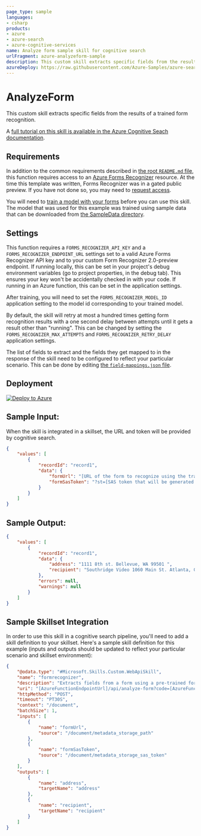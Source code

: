 ```yaml
---
page_type: sample
languages:
- csharp
products:
- azure
- azure-search
- azure-cognitive-services
name: Analyze form sample skill for cognitive search
urlFragment: azure-analyzeform-sample
description: This custom skill extracts specific fields from the results of a trained form recognition.
azureDeploy: https://raw.githubusercontent.com/Azure-Samples/azure-search-power-skills/master/Vision/AnalyzeForm/azuredeploy.json
---
```


# AnalyzeForm

This custom skill extracts specific fields from the results of a trained form recognition.

A [full tutorial on this skill is available in the Azure Cognitive Seach documentation](https://docs.microsoft.com/en-us/azure/search/cognitive-search-custom-skill-form).

## Requirements

In addition to the common requirements described in [the root `README.md` file](../../README.md), this function requires access to an [Azure Forms Recognizer](https://azure.microsoft.com/en-us/services/cognitive-services/form-recognizer/) resource. At the time this template was written, Forms Recognizer was in a gated public preview. If you have not done so, you may need to [request access](https://aka.ms/FormRecognizerRequestAccess).

You will need to [train a model with your forms](https://docs.microsoft.com/en-us/azure/cognitive-services/form-recognizer/quickstarts/curl-train-extract) before you can use this skill. The model that was used for this example was trained using sample data that can be downloaded from [the SampleData directory](https://github.com/Azure-Samples/azure-search-power-skills/tree/master/SampleData).

## Settings

This function requires a `FORMS_RECOGNIZER_API_KEY` and a `FORMS_RECOGNIZER_ENDPOINT_URL` settings set to a valid Azure Forms Recognizer API key and to your custom Form Recognizer 2.0-preview endpoint.
If running locally, this can be set in your project's debug environment variables (go to project properties, in the debug tab). This ensures your key won't be accidentally checked in with your code.
If running in an Azure function, this can be set in the application settings.

After training, you will need to set the `FORMS_RECOGNIZER_MODEL_ID` application setting to the model id corresponding to your trained model.

By default, the skill will retry at most a hundred times getting form recognition results with a one second delay between attempts until it gets a result other than "running".
This can be changed by setting the `FORMS_RECOGNIZER_MAX_ATTEMPTS` and `FORMS_RECOGNIZER_RETRY_DELAY` application settings.

The list of fields to extract and the fields they get mapped to in the response of the skill need to be configured to reflect your particular scenario. This can be done by editing [the `field-mappings.json` file](https://github.com/Azure-Samples/azure-search-power-skills/blob/master/Vision/AnalyzeForm/field-mappings.json).

## Deployment

[![Deploy to Azure](https://azuredeploy.net/deploybutton.svg)](https://portal.azure.com/#create/Microsoft.Template/uri/https%3A%2F%2Fraw.githubusercontent.com%2FAzure-Samples%2Fazure-search-power-skills%2Fmaster%2FVision%2FAnalyzeForm%2Fazuredeploy.json)

## Sample Input:

When the skill is integrated in a skillset, the URL and token will be provided by cognitive search.

```json
{
    "values": [
        {
            "recordId": "record1",
            "data": { 
                "formUrl": "[URL of the form to recognize using the trained model]",
                "formSasToken": "?st=[SAS token that will be generated by Cognitive Search]"
            }
        }
    ]
}
```

## Sample Output:

```json
{
    "values": [
        {
            "recordId": "record1",
            "data": {
                "address": "1111 8th st. Bellevue, WA 99501 ",
                "recipient": "Southridge Video 1060 Main St. Atlanta, GA 65024 "
            },
            "errors": null,
            "warnings": null
        }
    ]
}
```

## Sample Skillset Integration

In order to use this skill in a cognitive search pipeline, you'll need to add a skill definition to your skillset.
Here's a sample skill definition for this example (inputs and outputs should be updated to reflect your particular scenario and skillset environment):

```json
{
    "@odata.type": "#Microsoft.Skills.Custom.WebApiSkill",
    "name": "formrecognizer", 
    "description": "Extracts fields from a form using a pre-trained form recognition model",
    "uri": "[AzureFunctionEndpointUrl]/api/analyze-form?code=[AzureFunctionDefaultHostKey]",
    "httpMethod": "POST",
    "timeout": "PT30S",
    "context": "/document",
    "batchSize": 1,
    "inputs": [
        {
            "name": "formUrl",
            "source": "/document/metadata_storage_path"
        },
        {
            "name": "formSasToken",
            "source": "/document/metadata_storage_sas_token"
        }
    ],
    "outputs": [
        {
            "name": "address",
            "targetName": "address"
        },
        {
            "name": "recipient",
            "targetName": "recipient"
        }
    ]
}
```
